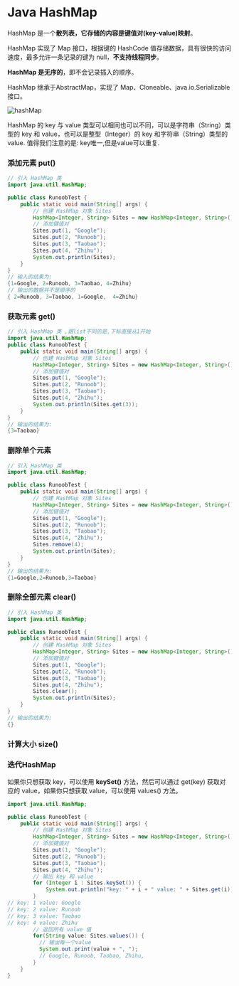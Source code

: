 # Java HashMap

HashMap 是一个**散列表，它存储的内容是键值对(key-value)映射**。

HashMap 实现了 Map 接口，根据键的 HashCode 值存储数据，具有很快的访问速度，最多允许一条记录的键为 null，**不支持线程同步**。

**HashMap 是无序的**，即不会记录插入的顺序。

HashMap 继承于AbstractMap，实现了 Map、Cloneable、java.io.Serializable 接口。

![hashMap](/Users/zhang/Downloads/hashMap.png)

HashMap 的 key 与 value 类型可以相同也可以不同，可以是字符串（String）类型的 key 和 value，也可以是整型（Integer）的 key 和字符串（String）类型的 value. 值得我们注意的是: key唯一,但是value可以重复.

### 添加元素   put()

```java
// 引入 HashMap 类      
import java.util.HashMap;

public class RunoobTest {
    public static void main(String[] args) {
        // 创建 HashMap 对象 Sites
        HashMap<Integer, String> Sites = new HashMap<Integer, String>();
        // 添加键值对
        Sites.put(1, "Google");
        Sites.put(2, "Runoob");
        Sites.put(3, "Taobao");
        Sites.put(4, "Zhihu");
        System.out.println(Sites);
    }
}
// 输入的结果为:
{1=Google, 2=Runoob, 3=Taobao, 4=Zhihu}
// 输出的数据并不是顺序的
{ 2=Runoob, 3=Taobao, 1=Google,  4=Zhihu}
```

### 获取元素 get() 

```java
// 引入 HashMap 类 ,跟list不同的是,下标直接从1开始     
import java.util.HashMap;
public class RunoobTest {
    public static void main(String[] args) {
        // 创建 HashMap 对象 Sites
        HashMap<Integer, String> Sites = new HashMap<Integer, String>();
        // 添加键值对
        Sites.put(1, "Google");
        Sites.put(2, "Runoob");
        Sites.put(3, "Taobao");
        Sites.put(4, "Zhihu");
        System.out.println(Sites.get(3));
    }
}
// 输出的结果为:
{3=Taobao}
```

### 删除单个元素

```java
// 引入 HashMap 类      
import java.util.HashMap;

public class RunoobTest {
    public static void main(String[] args) {
        // 创建 HashMap 对象 Sites
        HashMap<Integer, String> Sites = new HashMap<Integer, String>();
        // 添加键值对
        Sites.put(1, "Google");
        Sites.put(2, "Runoob");
        Sites.put(3, "Taobao");
        Sites.put(4, "Zhihu");
        Sites.remove(4);
        System.out.println(Sites);
    }
}
// 输出的结果为:
{1=Google,2=Runoob,3=Taobao}
```

### 删除全部元素 clear()

```java
// 引入 HashMap 类      
import java.util.HashMap;

public class RunoobTest {
    public static void main(String[] args) {
        // 创建 HashMap 对象 Sites
        HashMap<Integer, String> Sites = new HashMap<Integer, String>();
        // 添加键值对
        Sites.put(1, "Google");
        Sites.put(2, "Runoob");
        Sites.put(3, "Taobao");
        Sites.put(4, "Zhihu");
        Sites.clear();
        System.out.println(Sites);
    }
}
// 输出的结果为:
{}
```

### 计算大小 size()

### 迭代HashMap

如果你只想获取 key，可以使用 **keySet()** 方法，然后可以通过 get(key) 获取对应的 value，如果你只想获取 value，可以使用 values() 方法。

```java
import java.util.HashMap;

public class RunoobTest {
    public static void main(String[] args) {
        // 创建 HashMap 对象 Sites
        HashMap<Integer, String> Sites = new HashMap<Integer, String>();
        // 添加键值对
        Sites.put(1, "Google");
        Sites.put(2, "Runoob");
        Sites.put(3, "Taobao");
        Sites.put(4, "Zhihu");
        // 输出 key 和 value
        for (Integer i : Sites.keySet()) {
            System.out.println("key: " + i + " value: " + Sites.get(i));
        }
// key: 1 value: Google
// key: 2 value: Runoob
// key: 3 value: Taobao
// key: 4 value: Zhihu
        // 返回所有 value 值
        for(String value: Sites.values()) {
          // 输出每一个value
          System.out.print(value + ", ");
          // Google, Runoob, Taobao, Zhihu,
        }
    }
}
```

